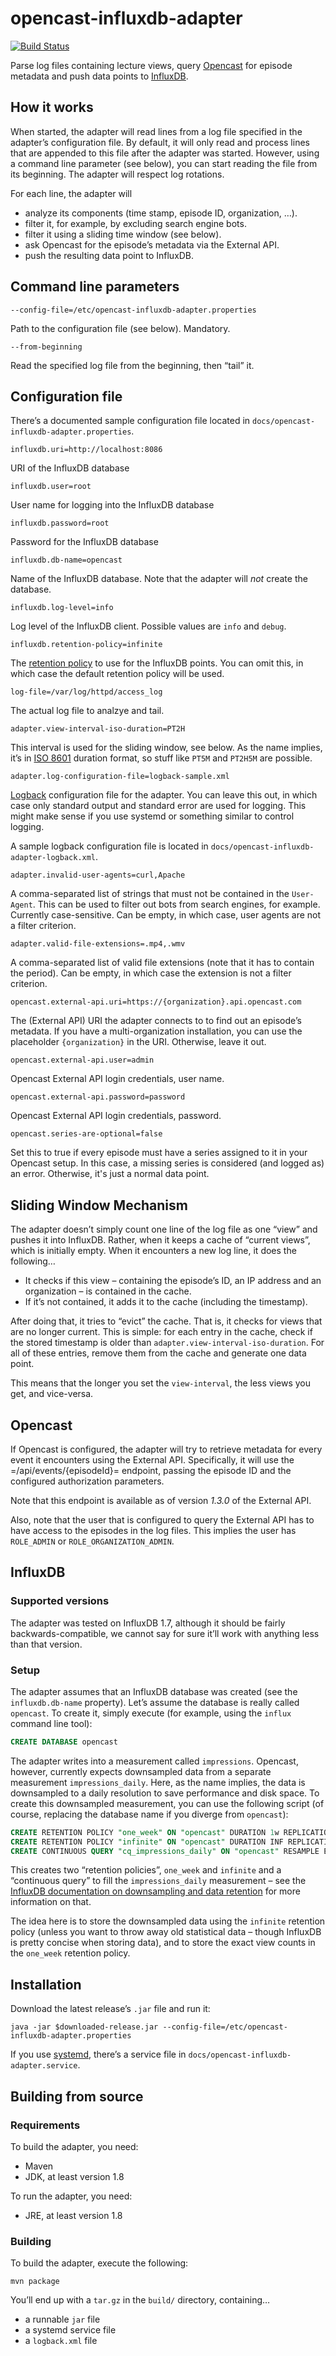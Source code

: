 # opencast-influxdb-adapter #

[![Build Status](https://travis-ci.com/opencast/opencast-influxdb-adapter.svg?branch=master)](https://travis-ci.com/opencast/opencast-influxdb-adapter)

Parse log files containing lecture views, query [Opencast](https://opencast.org) for episode metadata and push data points to [InfluxDB](https://www.influxdata.com).

## How it works ##

When started, the adapter will read lines from a log file specified in the adapter’s configuration file. By default, it will only read and process lines that are appended to this file after the adapter was started. However, using a command line parameter (see below), you can start reading the file from its beginning. The adapter will respect log rotations.

For each line, the adapter will

  * analyze its components (time stamp, episode ID, organization, …).
  * filter it, for example, by excluding search engine bots.
  * filter it using a sliding time window (see below).
  * ask Opencast for the episode’s metadata via the External API.
  * push the resulting data point to InfluxDB.

## Command line parameters ##

    --config-file=/etc/opencast-influxdb-adapter.properties

Path to the configuration file (see below). Mandatory.

    --from-beginning

Read the specified log file from the beginning, then “tail” it.

## Configuration file ##

There’s a documented sample configuration file located in `docs/opencast-influxdb-adapter.properties`.

    influxdb.uri=http://localhost:8086

URI of the InfluxDB database

    influxdb.user=root

User name for logging into the InfluxDB database

    influxdb.password=root

Password for the InfluxDB database

    influxdb.db-name=opencast

Name of the InfluxDB database. Note that the adapter will *not* create the database.

    influxdb.log-level=info

Log level of the InfluxDB client. Possible values are `info` and `debug`.

    influxdb.retention-policy=infinite

The [retention policy](https://docs.influxdata.com/influxdb/v1.7/guides/downsampling_and_retention/) to use for the InfluxDB points. You can omit this, in which case the default retention policy will be used.

    log-file=/var/log/httpd/access_log

The actual log file to analzye and tail.

    adapter.view-interval-iso-duration=PT2H

This interval is used for the sliding window, see below. As the name implies, it’s in [ISO 8601](https://de.wikipedia.org/wiki/ISO_8601) duration format, so stuff like `PT5M` and `PT2H5M` are possible.

    adapter.log-configuration-file=logback-sample.xml

[Logback](https://logback.qos.ch/manual/configuration.html) configuration file for the adapter. You can leave this out, in which case only standard output and standard error are used for logging. This might make sense if you use systemd or something similar to control logging.

A sample logback configuration file is located in `docs/opencast-influxdb-adapter-logback.xml`.

    adapter.invalid-user-agents=curl,Apache

A comma-separated list of strings that must not be contained in the `User-Agent`. This can be used to filter out bots from search engines, for example. Currently case-sensitive. Can be empty, in which case, user agents are not a filter criterion.

    adapter.valid-file-extensions=.mp4,.wmv

A comma-separated list of valid file extensions (note that it has to contain the period). Can be empty, in which case the extension is not a filter criterion.

    opencast.external-api.uri=https://{organization}.api.opencast.com

The (External API) URI the adapter connects to to find out an episode’s metadata. If you have a multi-organization installation, you can use the placeholder `{organization}` in the URI. Otherwise, leave it out.

    opencast.external-api.user=admin

Opencast External API login credentials, user name.

    opencast.external-api.password=password

Opencast External API login credentials, password.

    opencast.series-are-optional=false

Set this to true if every episode must have a series assigned to it in your Opencast setup. In this case, a missing series is considered (and logged as) an error. Otherwise, it's just a normal data point.

## Sliding Window Mechanism ##

The adapter doesn’t simply count one line of the log file as one “view” and pushes it into InfluxDB. Rather, when it keeps a cache of “current views”, which is initially empty. When it encounters a new log line, it does the following…

  * It checks if this view – containing the episode’s ID, an IP address and an organization – is contained in the cache.
  * If it’s not contained, it adds it to the cache (including the timestamp).

After doing that, it tries to “evict” the cache. That is, it checks for views that are no longer current. This is simple: for each entry in the cache, check if the stored timestamp is older than `adapter.view-interval-iso-duration`. For all of these entries, remove them from the cache and generate one data point.

This means that the longer you set the `view-interval`, the less views you get, and vice-versa.

## Opencast ##

If Opencast is configured, the adapter will try to retrieve metadata for every event it encounters using the External API. Specifically, it will use the =/api/events/{episodeId}= endpoint, passing the episode ID and the configured authorization parameters.

Note that this endpoint is available as of version *1.3.0* of the External API.

Also, note that the user that is configured to query the External API has to have access to the episodes in the log files. This implies the user has `ROLE_ADMIN` or `ROLE_ORGANIZATION_ADMIN`.

## InfluxDB ##

### Supported versions ###

The adapter was tested on InfluxDB 1.7, although it should be fairly backwards-compatible, we cannot say for sure it’ll work with anything less than that version.

### Setup ###

The adapter assumes that an InfluxDB database was created (see the `influxdb.db-name` property). Let’s assume the database is really called `opencast`. To create it, simply execute (for example, using the `influx` command line tool):

``` sql
CREATE DATABASE opencast
```

The adapter writes into a measurement called `impressions`. Opencast, however, currently expects downsampled data from a separate measurement `impressions_daily`. Here, as the name implies, the data is downsampled to a daily resolution to save performance and disk space. To create this downsampled measurement, you can use the following script (of course, replacing the database name if you diverge from `opencast`):

``` sql
CREATE RETENTION POLICY "one_week" ON "opencast" DURATION 1w REPLICATION 1 DEFAULT
CREATE RETENTION POLICY "infinite" ON "opencast" DURATION INF REPLICATION 1
CREATE CONTINUOUS QUERY "cq_impressions_daily" ON "opencast" RESAMPLE EVERY 1h BEGIN SELECT SUM(value) as value INTO "infinite"."impressions_daily" FROM "impressions" GROUP BY time(1d), seriesId, episodeId, organizationId END
```

This creates two “retention policies”, `one_week` and `infinite` and a “continuous query” to fill the `impressions_daily` measurement – see the [InfluxDB documentation on downsampling and data retention](https://docs.influxdata.com/influxdb/v1.7/guides/downsampling_and_retention/) for more information on that.

The idea here is to store the downsampled data using the `infinite` retention policy (unless you want to throw away old statistical data – though InfluxDB is pretty concise when storing data), and to store the exact view counts in the `one_week` retention policy.

## Installation ##

Download the latest release’s `.jar` file and run it:

    java -jar $downloaded-release.jar --config-file=/etc/opencast-influxdb-adapter.properties

If you use [systemd](https://www.freedesktop.org/wiki/Software/systemd/), there’s a service file in `docs/opencast-influxdb-adapter.service`.

## Building from source ##

### Requirements ###

To build the adapter, you need:

  * Maven
  * JDK, at least version 1.8

To run the adapter, you need:

  * JRE, at least version 1.8

### Building ###

To build the adapter, execute the following:

``` shell
mvn package
```

You’ll end up with a `tar.gz` in the `build/` directory, containing…

  * a runnable `jar` file
  * a systemd service file
  * a `logback.xml` file
